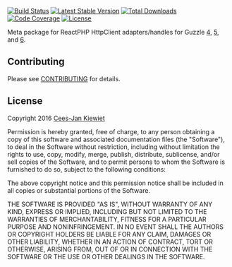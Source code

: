 [![Build Status](https://travis-ci.org/WyriHaximus/react-guzzle-http-client.png)](https://travis-ci.org/WyriHaximus/react-guzzle-http-client)
[![Latest Stable Version](https://poser.pugx.org/WyriHaximus/react-guzzle-http-client/v/stable.png)](https://packagist.org/packages/WyriHaximus/react-guzzle-http-client)
[![Total Downloads](https://poser.pugx.org/WyriHaximus/react-guzzle-http-client/downloads.png)](https://packagist.org/packages/WyriHaximus/react-guzzle-http-client)
[![Code Coverage](https://scrutinizer-ci.com/g/WyriHaximus/react-guzzle-http-client/badges/coverage.png?b=master)](https://scrutinizer-ci.com/g/WyriHaximus/react-guzzle-http-client/?branch=master)
[![License](https://poser.pugx.org/wyrihaximus/react-guzzle-http-client/license.png)](https://packagist.org/packages/wyrihaximus/react-guzzle-http-client)

Meta package for ReactPHP HttpClient adapters/handles for Guzzle [4](https://github.com/WyriHaximus/ReactGuzzle), [5](https://github.com/WyriHaximus/ReactGuzzleRing), and [6](https://github.com/WyriHaximus/react-guzzle-psr7).

## Contributing ##

Please see [CONTRIBUTING](CONTRIBUTING.md) for details.

## License ##

Copyright 2016 [Cees-Jan Kiewiet](http://wyrihaximus.net/)

Permission is hereby granted, free of charge, to any person
obtaining a copy of this software and associated documentation
files (the "Software"), to deal in the Software without
restriction, including without limitation the rights to use,
copy, modify, merge, publish, distribute, sublicense, and/or sell
copies of the Software, and to permit persons to whom the
Software is furnished to do so, subject to the following
conditions:

The above copyright notice and this permission notice shall be
included in all copies or substantial portions of the Software.

THE SOFTWARE IS PROVIDED "AS IS", WITHOUT WARRANTY OF ANY KIND,
EXPRESS OR IMPLIED, INCLUDING BUT NOT LIMITED TO THE WARRANTIES
OF MERCHANTABILITY, FITNESS FOR A PARTICULAR PURPOSE AND
NONINFRINGEMENT. IN NO EVENT SHALL THE AUTHORS OR COPYRIGHT
HOLDERS BE LIABLE FOR ANY CLAIM, DAMAGES OR OTHER LIABILITY,
WHETHER IN AN ACTION OF CONTRACT, TORT OR OTHERWISE, ARISING
FROM, OUT OF OR IN CONNECTION WITH THE SOFTWARE OR THE USE OR
OTHER DEALINGS IN THE SOFTWARE.
